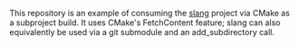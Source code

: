 This repository is an example of consuming the [slang](https://github.com/MikePopoloski/slang) project via CMake as a subproject build. It uses CMake's FetchContent feature; slang can also equivalently be used via a git submodule and an add_subdirectory call.